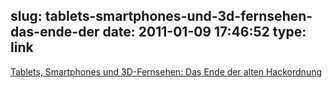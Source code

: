 slug: tablets-smartphones-und-3d-fernsehen-das-ende-der
date: 2011-01-09 17:46:52
type: link
---

[Tablets, Smartphones und 3D-Fernsehen: Das Ende der alten Hackordnung](http://www.faz.net/s/RubE2C6E0BCC2F04DD787CDC274993E94C1/Doc~E632EE215A55643AC9223159BB11CAEA2~ATpl~Ecommon~Sspezial.html)
